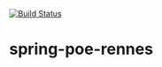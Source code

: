 [![Build Status](https://travis-ci.org/YorannB/spring-poe-rennes.svg?branch=master)](https://travis-ci.org/YorannB/spring-poe-rennes)

# spring-poe-rennes

